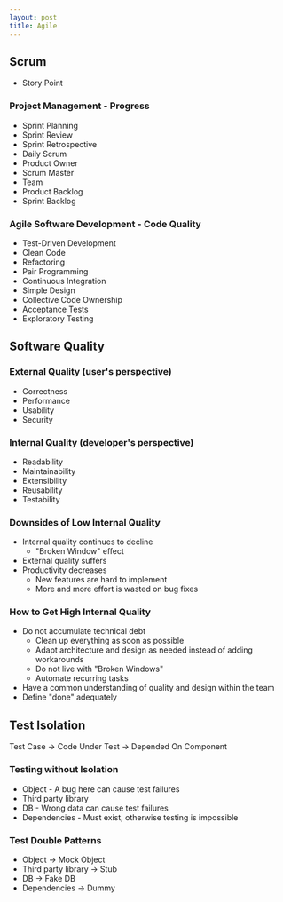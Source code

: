```yaml
---
layout: post
title: Agile
---
```


## Scrum

* Story Point

### Project Management - Progress

* Sprint Planning
* Sprint Review
* Sprint Retrospective
* Daily Scrum
* Product Owner
* Scrum Master
* Team
* Product Backlog
* Sprint Backlog

### Agile Software Development - Code Quality

* Test-Driven Development
* Clean Code
* Refactoring
* Pair Programming
* Continuous Integration
* Simple Design
* Collective Code Ownership
* Acceptance Tests
* Exploratory Testing

## Software Quality

### External Quality (user's perspective)

* Correctness
* Performance
* Usability
* Security

### Internal Quality (developer's perspective)

* Readability
* Maintainability
* Extensibility
* Reusability
* Testability

### Downsides of Low Internal Quality

* Internal quality continues to decline
  * "Broken Window" effect
* External quality suffers
* Productivity decreases
  * New features are hard to implement
  * More and more effort is wasted on bug fixes

### How to Get High Internal Quality

* Do not accumulate technical debt
  * Clean up everything as soon as possible
  * Adapt architecture and design as needed instead of adding workarounds
  * Do not live with "Broken Windows"
  * Automate recurring tasks
* Have a common understanding of quality and design within the team
* Define "done" adequately

## Test Isolation

Test Case -> Code Under Test -> Depended On Component

### Testing without Isolation

* Object - A bug here can cause test failures
* Third party library
* DB - Wrong data can cause test failures
* Dependencies - Must exist, otherwise testing is impossible

### Test Double Patterns

* Object -> Mock Object
* Third party library -> Stub
* DB -> Fake DB
* Dependencies -> Dummy

